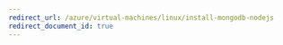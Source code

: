 ```yaml
---
redirect_url: /azure/virtual-machines/linux/install-mongodb-nodejs
redirect_document_id: true
---
```

